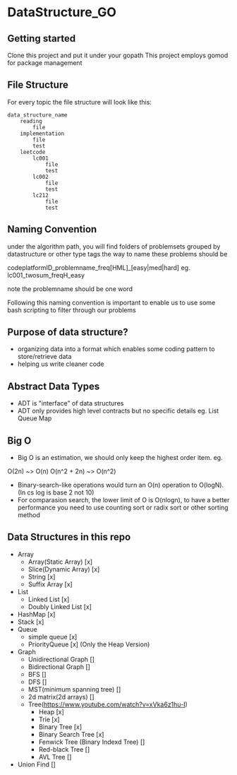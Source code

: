 # DataStructure_GO

## Getting started
Clone this project and put it under your gopath
This project employs gomod for package management

## File Structure
For every topic the file structure will look like this:

```
data_structure_name
    reading
        file
    implementation
        file
        test
    leetcode
        lc001
            file
            test
        lc002
            file
            test
        lc212
            file
            test
```

## Naming Convention

under the algorithm path, you will find folders of problemsets grouped by datastructure or other type tags
the way to name these problems should be

codeplatformID_problemname_freq[HML]_[easy|med|hard]
eg. lc001_twosum_freqH_easy

note the problemname should be one word

Following this naming convention is important to enable us to use some bash scripting to filter through our problems

## Purpose of data structure?

- organizing data into a format which enables some coding pattern to store/retrieve data
- helping us write cleaner code

## Abstract Data Types

- ADT is "interface" of data structures
- ADT only provides high level contracts but no specific details
eg.
     List
     Queue
     Map


## Big O

- Big O is an estimation, we should only keep the highest order item.
eg.

O(2n) ~> O(n)
O(n^2 + 2n) ~> O(n^2)

- Binary-search-like operations would turn an O(n) operation to O(logN). (In cs log is base 2 not 10)
- For comparasion search, the lower limit of O is O(nlogn), to have a better performance you need to use counting sort or radix sort or other sorting method


## Data Structures in this repo

* Array
    - Array(Static Array) [x]
    - Slice(Dynamic Array) [x]
    - String [x]
    - Suffix Array [x]
* List
    - Linked List [x]
    - Doubly Linked List [x]
* HashMap [x]
* Stack [x]
* Queue
    - simple queue [x]
    - PriorityQueue [x] (Only the Heap Version)
* Graph
    - Unidirectional Graph []
    - Bidirectional Graph []
    - BFS []
    - DFS []
    - MST(minimum spanning tree) []
    - 2d matrix(2d arrays) []
    - Tree(https://www.youtube.com/watch?v=xVka6z1hu-I)
        - Heap [x]
        - Trie [x]
        - Binary Tree [x]
        - Binary Search Tree [x]
        - Fenwick Tree (Binary Indexd Tree) []
        - Red-black Tree []
        - AVL Tree []
* Union Find []
